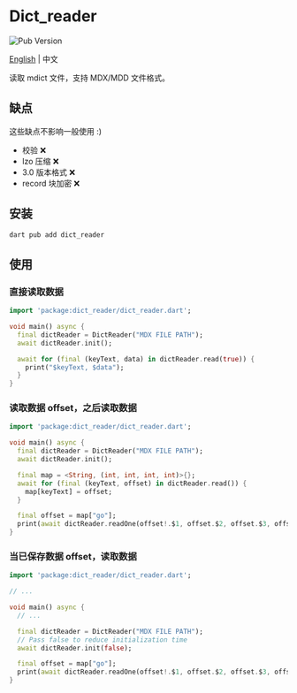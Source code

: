 # Dict_reader

![Pub Version](https://img.shields.io/pub/v/dict_reader)

[English](./README.md) | 中文

读取 mdict 文件，支持 MDX/MDD 文件格式。

## 缺点

这些缺点不影响一般使用 :)

* 校验 ❌
* lzo 压缩 ❌
* 3.0 版本格式 ❌
* record 块加密 ❌

## 安装

```sh
dart pub add dict_reader
```

## 使用

### 直接读取数据

```dart
import 'package:dict_reader/dict_reader.dart';

void main() async {
  final dictReader = DictReader("MDX FILE PATH");
  await dictReader.init();

  await for (final (keyText, data) in dictReader.read(true)) {
    print("$keyText, $data");
  }
}
```

### 读取数据 offset，之后读取数据

```dart
import 'package:dict_reader/dict_reader.dart';

void main() async {
  final dictReader = DictReader("MDX FILE PATH");
  await dictReader.init();

  final map = <String, (int, int, int, int)>{};
  await for (final (keyText, offset) in dictReader.read()) {
    map[keyText] = offset;
  }

  final offset = map["go"];
  print(await dictReader.readOne(offset!.$1, offset.$2, offset.$3, offset.$4));
}
```

### 当已保存数据 offset，读取数据

```dart
import 'package:dict_reader/dict_reader.dart';

// ...

void main() async {
  // ...

  final dictReader = DictReader("MDX FILE PATH");
  // Pass false to reduce initialization time
  await dictReader.init(false);

  final offset = map["go"];
  print(await dictReader.readOne(offset!.$1, offset.$2, offset.$3, offset.$4));
}
```
